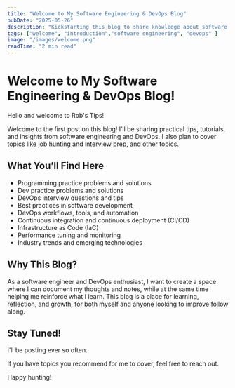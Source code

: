 ```yaml
---
title: "Welcome to My Software Engineering & DevOps Blog"
pubDate: "2025-05-26"
description: "Kickstarting this blog to share knowledge about software engineering, DevOps, and failing my way through it!"
tags: ["welcome", "introduction","software engineering", "devops" ]
image: "/images/welcome.png"
readTime: "2 min read"
---
```


# Welcome to My Software Engineering & DevOps Blog!

Hello and welcome to Rob's Tips! 

Welcome to the first post on this blog! I’ll be sharing practical tips, tutorials, and insights from software engineering and DevOps. I also plan to cover topics like job hunting and interview prep, and other topics.

## What You’ll Find Here

- Programming practice problems and solutions
- Dev practice problems and solutions
- DevOps interview questions and tips
- Best practices in software development  
- DevOps workflows, tools, and automation  
- Continuous integration and continuous deployment (CI/CD)  
- Infrastructure as Code (IaC)  
- Performance tuning and monitoring  
- Industry trends and emerging technologies

## Why This Blog?

As a software engineer and DevOps enthusiast, I want to create a space where I can document my thoughts and notes, while at the same time helping me reinforce what I learn. This blog is a place for learning, reflection, and growth, for both myself and anyone looking to improve follow along.

## Stay Tuned!

I’ll be posting ever so often.

If you have topics you recommend for me to cover, feel free to reach out.

Happy hunting!